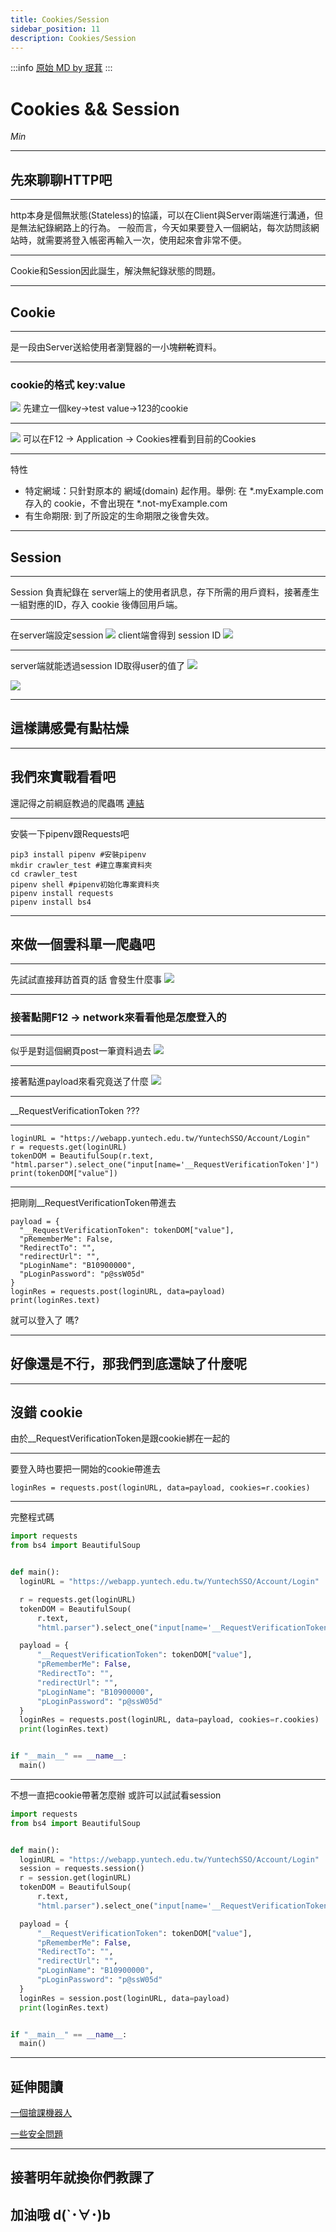 ```yaml
---
title: Cookies/Session
sidebar_position: 11
description: Cookies/Session
---
```


:::info
[原始 MD by 珉萁](https://hackmd.io/@minouo/SyzYvBZ_q#/)
:::

# Cookies && Session
*Min*

---

## 先來聊聊HTTP吧

----

http本身是個無狀態(Stateless)的協議，可以在Client與Server兩端進行溝通，但是無法紀錄網路上的行為。
一般而言，今天如果要登入一個網站，每次訪問該網站時，就需要將登入帳密再輸入一次，使用起來會非常不便。

----

Cookie和Session因此誕生，解決無紀錄狀態的問題。

---

## Cookie

----

是一段由Server送給使用者瀏覽器的一小塊~~餅乾~~資料。

----

### cookie的格式 key:value

![](https://i.imgur.com/QEYEXYB.png)
先建立一個key->test value->123的cookie

----

![](https://i.imgur.com/abconv4.png)
可以在F12 -> Application -> Cookies裡看到目前的Cookies

----

特性
* 特定網域：只針對原本的 網域(domain) 起作用。舉例: 在 \*.myExample.com 存入的 cookie，不會出現在 *.not-myExample.com
* 有生命期限: 到了所設定的生命期限之後會失效。

---

## Session

----

Session 負責紀錄在 server端上的使用者訊息，存下所需的用戶資料，接著產生一組對應的ID，存入 cookie 後傳回用戶端。

----

在server端設定session
![](https://i.imgur.com/0oEu16v.png)
client端會得到 session ID
![](https://i.imgur.com/nUIOc2W.png)

----

server端就能透過session ID取得user的值了
![](https://i.imgur.com/733zZO6.png)

![](https://i.imgur.com/QlkfmxX.png)

---

## 這樣講感覺有點枯燥

----

## 我們來實戰看看吧

還記得之前綱庭教過的爬蟲嗎 [連結](https://hackmd.io/@fan9704/rJzCRdMnt#/6/2)

----

安裝一下pipenv跟Requests吧
```bash=
pip3 install pipenv #安裝pipenv
mkdir crawler_test #建立專案資料夾
cd crawler_test
pipenv shell #pipenv初始化專案資料夾
pipenv install requests
pipenv install bs4
```

---

## 來做一個雲科單一爬蟲吧

----

先試試直接拜訪首頁的話
會發生什麼事
![](https://i.imgur.com/qP7UpL3.png)

----


### 接著點開F12 -> network來看看他是怎麼登入的

----

似乎是對這個網頁post一筆資料過去
![](https://i.imgur.com/wILKe2Y.png)

----

接著點進payload來看究竟送了什麼
![](https://i.imgur.com/NUHGjLz.png)

----

__RequestVerificationToken ???

----

```python=
loginURL = "https://webapp.yuntech.edu.tw/YuntechSSO/Account/Login"
r = requests.get(loginURL)
tokenDOM = BeautifulSoup(r.text, "html.parser").select_one("input[name='__RequestVerificationToken']")
print(tokenDOM["value"])
```

----

把剛剛__RequestVerificationToken帶進去
```python=
payload = {
  "__RequestVerificationToken": tokenDOM["value"],
  "pRememberMe": False,
  "RedirectTo": "",
  "redirectUrl": "",
  "pLoginName": "B10900000",
  "pLoginPassword": "p@ssW05d"
}
loginRes = requests.post(loginURL, data=payload)
print(loginRes.text)
```
就可以登入了
嗎?

---

## 好像還是不行，那我們到底還缺了什麼呢

----

## 沒錯 cookie
由於__RequestVerificationToken是跟cookie綁在一起的

----

要登入時也要把一開始的cookie帶進去
```python=
loginRes = requests.post(loginURL, data=payload, cookies=r.cookies)
```

----

完整程式碼
```python
import requests
from bs4 import BeautifulSoup


def main():
  loginURL = "https://webapp.yuntech.edu.tw/YuntechSSO/Account/Login"

  r = requests.get(loginURL)
  tokenDOM = BeautifulSoup(
      r.text,
      "html.parser").select_one("input[name='__RequestVerificationToken']")

  payload = {
      "__RequestVerificationToken": tokenDOM["value"],
      "pRememberMe": False,
      "RedirectTo": "",
      "redirectUrl": "",
      "pLoginName": "B10900000",
      "pLoginPassword": "p@ssW05d"
  }
  loginRes = requests.post(loginURL, data=payload, cookies=r.cookies)
  print(loginRes.text)


if "__main__" == __name__:
  main()
```


----

不想一直把cookie帶著怎麼辦
或許可以試試看session
```python
import requests
from bs4 import BeautifulSoup


def main():
  loginURL = "https://webapp.yuntech.edu.tw/YuntechSSO/Account/Login"
  session = requests.session()
  r = session.get(loginURL)
  tokenDOM = BeautifulSoup(
      r.text,
      "html.parser").select_one("input[name='__RequestVerificationToken']")

  payload = {
      "__RequestVerificationToken": tokenDOM["value"],
      "pRememberMe": False,
      "RedirectTo": "",
      "redirectUrl": "",
      "pLoginName": "B10900000",
      "pLoginPassword": "p@ssW05d"
  }
  loginRes = session.post(loginURL, data=payload)
  print(loginRes.text)


if "__main__" == __name__:
  main()
```

---

## 延伸閱讀

[一個搶課機器人](https://github.com/kukina622/yuntech-course-crawler)

[一些安全問題](https://devco.re/blog/2014/06/11/setcookie-httponly-security-issues-of-http-headers-3/)

----

## 接著明年就換你們教課了
## 加油哦 d(`･∀･)b

